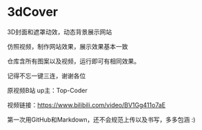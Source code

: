 # 3dCover

3D封面和遮罩动效，动态背景展示网站  

仿照视频，制作网站效果，展示效果基本一致  

仓库含所有图案以及视频，运行即可有相同效果。  

记得不忘一键三连，谢谢各位  

原视频B站 up主：Top-Coder  

视频链接：https://www.bilibili.com/video/BV1Gg411o7aE  

第一次用GitHub和Markdown，还不会规范上传以及书写，多多包涵 :)  

